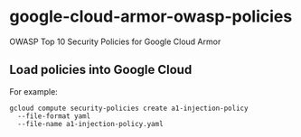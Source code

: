 # google-cloud-armor-owasp-policies
OWASP Top 10 Security Policies for Google Cloud Armor

## Load policies into Google Cloud

For example:
```
gcloud compute security-policies create a1-injection-policy
  --file-format yaml
  --file-name a1-injection-policy.yaml
```
